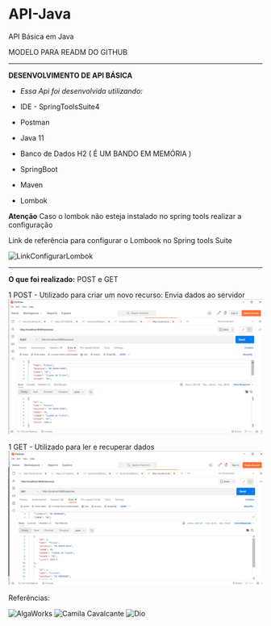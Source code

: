 # API-Java
API Básica em Java


MODELO PARA READM DO GITHUB

__________________________
**DESENVOLVIMENTO DE API BÁSICA**
* *Essa Api foi desenvolvida utilizando:*

* IDE - SpringToolsSuite4
* Postman
* Java 11
* Banco de Dados H2 ( É UM BANDO EM MEMÓRIA )
* SpringBoot
* Maven
* Lombok

**Atenção**
Caso o lombok não esteja instalado no spring tools
realizar a configuração

Link de referência para configurar o Lombook no Spring tools Suite

![LinkConfigurarLombok](https://www.youtube.com/watch?v=W0ywxkvc4_M)
__________________________

**O que foi realizado:**
POST e GET


1 POST - Utilizado para criar um novo recurso: Envia dados ao servidor
![POST](https://github.com/lancalasans/API-Java/blob/main/img/Captura%20de%20tela%202022-01-31%2018.34.49.png)


1 GET  - Utilizado para ler e recuperar dados
![GET](https://github.com/lancalasans/API-Java/blob/main/img/Captura%20de%20tela%202022-01-31%2018.38.42.png)



Referências: 

![AlgaWorks](https://www.youtube.com/watch?v=9GWK9A79tEc)
![Camila Cavalcante](https://github.com/cami-la)
![Dio](https://www.dio.me/)











